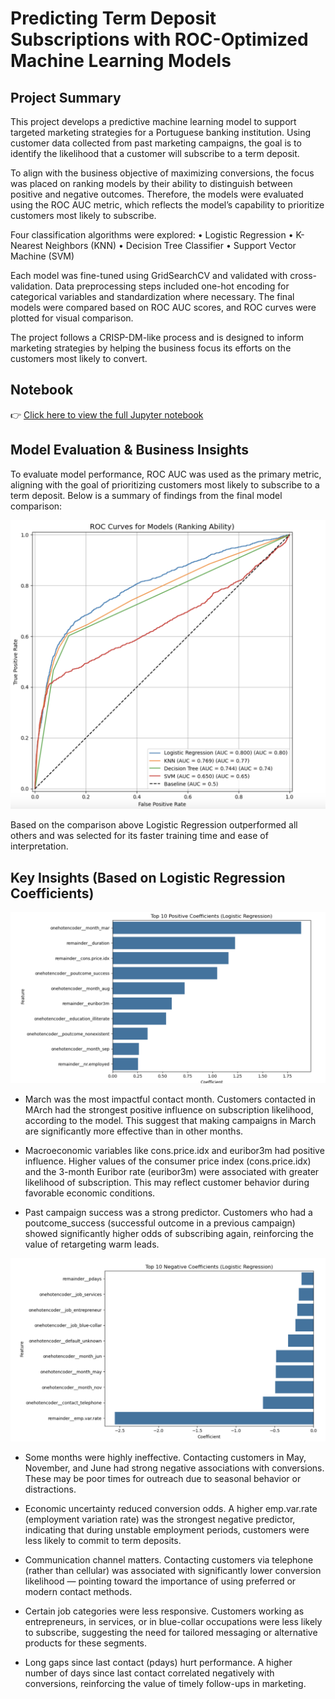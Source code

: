 # Predicting Term Deposit Subscriptions with ROC-Optimized Machine Learning Models

## Project Summary
This project develops a predictive machine learning model to support targeted marketing strategies for a Portuguese banking institution. Using customer data collected from past marketing campaigns, the goal is to identify the likelihood that a customer will subscribe to a term deposit.

To align with the business objective of maximizing conversions, the focus was placed on ranking models by their ability to distinguish between positive and negative outcomes. Therefore, the models were evaluated using the ROC AUC metric, which reflects the model’s capability to prioritize customers most likely to subscribe.

Four classification algorithms were explored:
	•	Logistic Regression
	•	K-Nearest Neighbors (KNN)
	•	Decision Tree Classifier
	•	Support Vector Machine (SVM)

Each model was fine-tuned using GridSearchCV and validated with cross-validation. Data preprocessing steps included one-hot encoding for categorical variables and standardization where necessary. The final models were compared based on ROC AUC scores, and ROC curves were plotted for visual comparison.

The project follows a CRISP-DM-like process and is designed to inform marketing strategies by helping the business focus its efforts on the customers most likely to convert.

## Notebook
👉 [Click here to view the full Jupyter notebook](https://github.com/AriAlas/ml-comparing-classifiers/blob/main/comparing-classifiers.ipynb)

## Model Evaluation & Business Insights
To evaluate model performance, ROC AUC was used as the primary metric, aligning with the goal of prioritizing customers most likely to subscribe to a term deposit. Below is a summary of findings from the final model comparison:


![ROC](./images/ROC_Curves.png)

 Based on the comparison above Logistic Regression outperformed all others and was selected for its faster training time and ease of interpretation.

## Key Insights (Based on Logistic Regression Coefficients)
![Positive Coefs](./images/positive_coefs.png)

- March was the most impactful contact month. Customers contacted in MArch had the strongest positive influence on subscription likelihood, according to the model. This suggest that making campaigns in March are significantly more effective than in other months.


- Macroeconomic variables like cons.price.idx and euribor3m had positive influence.
Higher values of the consumer price index (cons.price.idx) and the 3-month Euribor rate (euribor3m) were associated with greater likelihood of subscription. This may reflect customer behavior during favorable economic conditions.

- Past campaign success was a strong predictor.
Customers who had a poutcome_success (successful outcome in a previous campaign) showed significantly higher odds of subscribing again, reinforcing the value of retargeting warm leads.


![Negative Coefs](./images/negative_coefs.png)
- Some months were highly ineffective.
Contacting customers in May, November, and June had strong negative associations with conversions. These may be poor times for outreach due to seasonal behavior or distractions.

- Economic uncertainty reduced conversion odds.
A higher emp.var.rate (employment variation rate) was the strongest negative predictor, indicating that during unstable employment periods, customers were less likely to commit to term deposits.

- Communication channel matters.
Contacting customers via telephone (rather than cellular) was associated with significantly lower conversion likelihood — pointing toward the importance of using preferred or modern contact methods.

- Certain job categories were less responsive.
Customers working as entrepreneurs, in services, or in blue-collar occupations were less likely to subscribe, suggesting the need for tailored messaging or alternative products for these segments.

- Long gaps since last contact (pdays) hurt performance.
A higher number of days since last contact correlated negatively with conversions, reinforcing the value of timely follow-ups in marketing.
